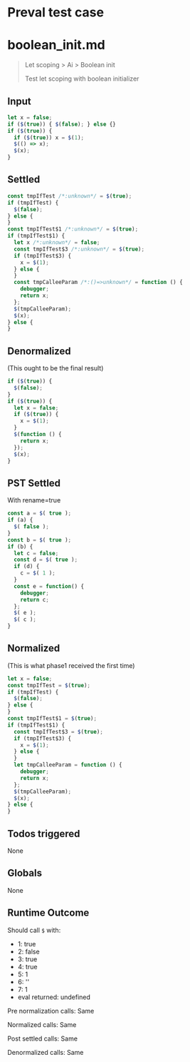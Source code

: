 # Preval test case

# boolean_init.md

> Let scoping > Ai > Boolean init
>
> Test let scoping with boolean initializer

## Input

`````js filename=intro
let x = false;
if ($(true)) { $(false); } else {}
if ($(true)) {
  if ($(true)) x = $(1);
  $(() => x);
  $(x);
}
`````


## Settled


`````js filename=intro
const tmpIfTest /*:unknown*/ = $(true);
if (tmpIfTest) {
  $(false);
} else {
}
const tmpIfTest$1 /*:unknown*/ = $(true);
if (tmpIfTest$1) {
  let x /*:unknown*/ = false;
  const tmpIfTest$3 /*:unknown*/ = $(true);
  if (tmpIfTest$3) {
    x = $(1);
  } else {
  }
  const tmpCalleeParam /*:()=>unknown*/ = function () {
    debugger;
    return x;
  };
  $(tmpCalleeParam);
  $(x);
} else {
}
`````


## Denormalized
(This ought to be the final result)

`````js filename=intro
if ($(true)) {
  $(false);
}
if ($(true)) {
  let x = false;
  if ($(true)) {
    x = $(1);
  }
  $(function () {
    return x;
  });
  $(x);
}
`````


## PST Settled
With rename=true

`````js filename=intro
const a = $( true );
if (a) {
  $( false );
}
const b = $( true );
if (b) {
  let c = false;
  const d = $( true );
  if (d) {
    c = $( 1 );
  }
  const e = function() {
    debugger;
    return c;
  };
  $( e );
  $( c );
}
`````


## Normalized
(This is what phase1 received the first time)

`````js filename=intro
let x = false;
const tmpIfTest = $(true);
if (tmpIfTest) {
  $(false);
} else {
}
const tmpIfTest$1 = $(true);
if (tmpIfTest$1) {
  const tmpIfTest$3 = $(true);
  if (tmpIfTest$3) {
    x = $(1);
  } else {
  }
  let tmpCalleeParam = function () {
    debugger;
    return x;
  };
  $(tmpCalleeParam);
  $(x);
} else {
}
`````


## Todos triggered


None


## Globals


None


## Runtime Outcome


Should call `$` with:
 - 1: true
 - 2: false
 - 3: true
 - 4: true
 - 5: 1
 - 6: '<function>'
 - 7: 1
 - eval returned: undefined

Pre normalization calls: Same

Normalized calls: Same

Post settled calls: Same

Denormalized calls: Same
